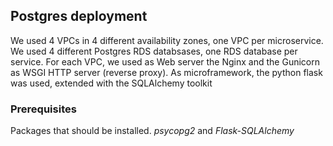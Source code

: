## Postgres deployment


 We used 4 VPCs in 4 different availability zones, one VPC per microservice.
 We used 4 different Postgres RDS databsases, one RDS database per service.
 For each VPC, we used as Web server the Nginx and the Gunicorn as WSGI HTTP server (reverse proxy).
 As microframework, the python flask was used, extended with the SQLAlchemy toolkit


### Prerequisites

 Packages that should be installed.
 *psycopg2* and *Flask-SQLAlchemy*


